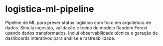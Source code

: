 # logistica-ml-pipeline
Pipeline de ML para prever status logístico com foco em arquitetura de dados. Simula ingestão, validação e treino de modelo Random Forest usando dados transformados. Inclui observabilidade técnica e geração de dashboards interativos para análise e rastreabilidade.
